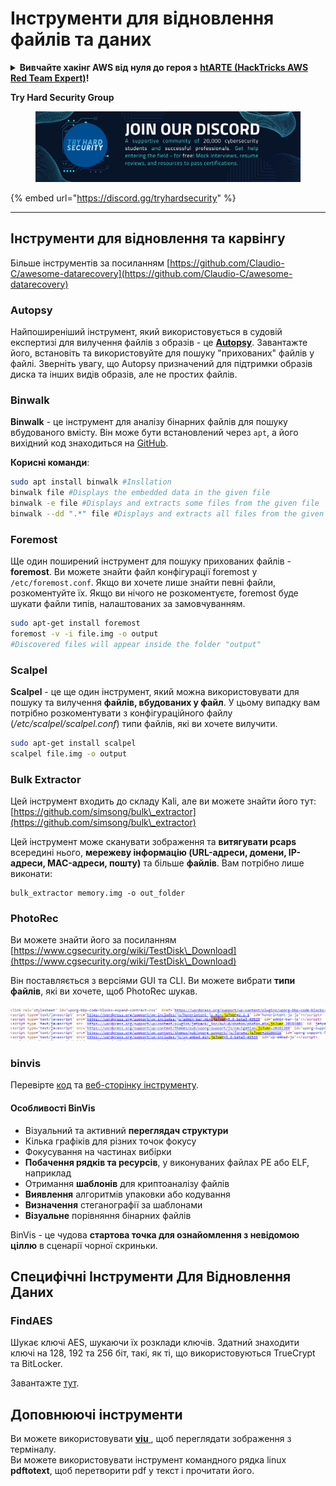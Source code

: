 # Інструменти для відновлення файлів та даних

<details>

<summary><strong>Вивчайте хакінг AWS від нуля до героя з</strong> <a href="https://training.hacktricks.xyz/courses/arte"><strong>htARTE (HackTricks AWS Red Team Expert)</strong></a><strong>!</strong></summary>

Інші способи підтримки HackTricks:

* Якщо ви хочете побачити вашу **компанію рекламовану на HackTricks** або **завантажити HackTricks у форматі PDF**, перевірте [**ПЛАНИ ПІДПИСКИ**](https://github.com/sponsors/carlospolop)!
* Отримайте [**офіційний PEASS & HackTricks мерч**](https://peass.creator-spring.com)
* Відкрийте для себе [**Сім'ю PEASS**](https://opensea.io/collection/the-peass-family), нашу колекцію ексклюзивних [**NFT**](https://opensea.io/collection/the-peass-family)
* **Приєднуйтесь до** 💬 [**групи Discord**](https://discord.gg/hRep4RUj7f) або [**групи Telegram**](https://t.me/peass) або **слідкуйте** за нами на **Twitter** 🐦 [**@hacktricks\_live**](https://twitter.com/hacktricks\_live)**.**
* **Поділіться своїми хакерськими трюками, надсилайте PR до** [**HackTricks**](https://github.com/carlospolop/hacktricks) **та** [**HackTricks Cloud**](https://github.com/carlospolop/hacktricks-cloud) **репозиторіїв на GitHub**.

</details>

**Try Hard Security Group**

<figure><img src="/.gitbook/assets/telegram-cloud-document-1-5159108904864449420.jpg" alt=""><figcaption></figcaption></figure>

{% embed url="https://discord.gg/tryhardsecurity" %}

***

## Інструменти для відновлення та карвінгу

Більше інструментів за посиланням [https://github.com/Claudio-C/awesome-datarecovery](https://github.com/Claudio-C/awesome-datarecovery)

### Autopsy

Найпоширеніший інструмент, який використовується в судовій експертизі для вилучення файлів з образів - це [**Autopsy**](https://www.autopsy.com/download/). Завантажте його, встановіть та використовуйте для пошуку "прихованих" файлів у файлі. Зверніть увагу, що Autopsy призначений для підтримки образів диска та інших видів образів, але не простих файлів.

### Binwalk <a href="#binwalk" id="binwalk"></a>

**Binwalk** - це інструмент для аналізу бінарних файлів для пошуку вбудованого вмісту. Він може бути встановлений через `apt`, а його вихідний код знаходиться на [GitHub](https://github.com/ReFirmLabs/binwalk).

**Корисні команди**:
```bash
sudo apt install binwalk #Insllation
binwalk file #Displays the embedded data in the given file
binwalk -e file #Displays and extracts some files from the given file
binwalk --dd ".*" file #Displays and extracts all files from the given file
```
### Foremost

Ще один поширений інструмент для пошуку прихованих файлів - **foremost**. Ви можете знайти файл конфігурації foremost у `/etc/foremost.conf`. Якщо ви хочете лише знайти певні файли, розкоментуйте їх. Якщо ви нічого не розкоментуєте, foremost буде шукати файли типів, налаштованих за замовчуванням.
```bash
sudo apt-get install foremost
foremost -v -i file.img -o output
#Discovered files will appear inside the folder "output"
```
### **Scalpel**

**Scalpel** - це ще один інструмент, який можна використовувати для пошуку та вилучення **файлів, вбудованих у файл**. У цьому випадку вам потрібно розкоментувати з конфігураційного файлу (_/etc/scalpel/scalpel.conf_) типи файлів, які ви хочете вилучити.
```bash
sudo apt-get install scalpel
scalpel file.img -o output
```
### Bulk Extractor

Цей інструмент входить до складу Kali, але ви можете знайти його тут: [https://github.com/simsong/bulk\_extractor](https://github.com/simsong/bulk\_extractor)

Цей інструмент може сканувати зображення та **витягувати pcaps** всередині нього, **мережеву інформацію (URL-адреси, домени, IP-адреси, MAC-адреси, пошту)** та більше **файлів**. Вам потрібно лише виконати:
```
bulk_extractor memory.img -o out_folder
```
### PhotoRec

Ви можете знайти його за посиланням [https://www.cgsecurity.org/wiki/TestDisk\_Download](https://www.cgsecurity.org/wiki/TestDisk\_Download)

Він поставляється з версіями GUI та CLI. Ви можете вибрати **типи файлів**, які ви хочете, щоб PhotoRec шукав.

![](<../../../.gitbook/assets/image (524).png>)

### binvis

Перевірте [код](https://code.google.com/archive/p/binvis/) та [веб-сторінку інструменту](https://binvis.io/#/).

#### Особливості BinVis

* Візуальний та активний **переглядач структури**
* Кілька графіків для різних точок фокусу
* Фокусування на частинах вибірки
* **Побачення рядків та ресурсів**, у виконуваних файлах PE або ELF, наприклад
* Отримання **шаблонів** для криптоаналізу файлів
* **Виявлення** алгоритмів упаковки або кодування
* **Визначення** стеганографії за шаблонами
* **Візуальне** порівняння бінарних файлів

BinVis - це чудова **стартова точка для ознайомлення з невідомою ціллю** в сценарії чорної скриньки.

## Специфічні Інструменти Для Відновлення Даних

### FindAES

Шукає ключі AES, шукаючи їх розклади ключів. Здатний знаходити ключі на 128, 192 та 256 біт, такі, як ті, що використовуються TrueCrypt та BitLocker.

Завантажте [тут](https://sourceforge.net/projects/findaes/).

## Доповнюючі інструменти

Ви можете використовувати [**viu** ](https://github.com/atanunq/viu), щоб переглядати зображення з терміналу.\
Ви можете використовувати інструмент командного рядка linux **pdftotext**, щоб перетворити pdf у текст і прочитати його.
